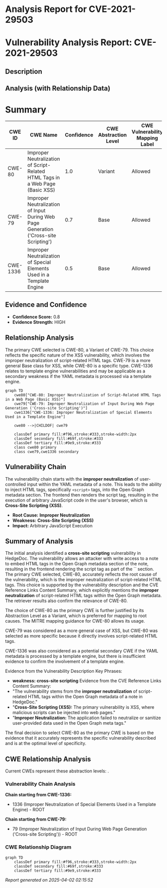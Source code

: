 # Analysis Report for CVE-2021-29503

# Vulnerability Analysis Report: CVE-2021-29503

## Description



## Analysis (with Relationship Data)

# Summary
| CWE ID | CWE Name | Confidence | CWE Abstraction Level | CWE Vulnerability Mapping Label | CWE-Vulnerability Mapping Notes |
|---|---|---|---|---|---|
| CWE-80 | Improper Neutralization of Script-Related HTML Tags in a Web Page (Basic XSS) | 1.0 | Variant | Allowed | Primary CWE |
| CWE-79 | Improper Neutralization of Input During Web Page Generation ('Cross-site Scripting') | 0.7 | Base | Allowed | Secondary Candidate |
| CWE-1336 | Improper Neutralization of Special Elements Used in a Template Engine | 0.5 | Base | Allowed | Secondary Candidate |

## Evidence and Confidence

*   **Confidence Score:** 0.8
*   **Evidence Strength:** HIGH

## Relationship Analysis
The primary CWE selected is CWE-80, a Variant of CWE-79. This choice reflects the specific nature of the XSS vulnerability, which involves the improper neutralization of script-related HTML tags. CWE-79 is a more general Base class for XSS, while CWE-80 is a specific type. CWE-1336 relates to template engine vulnerabilities and may be applicable as a secondary weakness if the YAML metadata is processed via a template engine.

```mermaid
graph TD
    cwe80["CWE-80: Improper Neutralization of Script-Related HTML Tags in a Web Page (Basic XSS)"]
    cwe79["CWE-79: Improper Neutralization of Input During Web Page Generation ('Cross-site Scripting')"]
    cwe1336["CWE-1336: Improper Neutralization of Special Elements Used in a Template Engine"]
    
    cwe80 -->|CHILDOF| cwe79
    
    classDef primary fill:#f96,stroke:#333,stroke-width:2px
    classDef secondary fill:#69f,stroke:#333
    classDef tertiary fill:#9e9,stroke:#333
    class cwe80 primary
    class cwe79,cwe1336 secondary
```

## Vulnerability Chain
The vulnerability chain starts with the **improper neutralization** of user-controlled input within the YAML metadata of a note. This leads to the ability to inject HTML tags, specifically `<script>` tags, into the Open Graph metadata section. The frontend then renders the script tag, resulting in the execution of arbitrary JavaScript code in the user's browser, which is **Cross-Site Scripting (XSS)**.
  - **Root Cause:** **Improper Neutralization**
  - **Weakness:** **Cross-Site Scripting (XSS)**
  - **Impact:** Arbitrary JavaScript Execution

## Summary of Analysis
The initial analysis identified a **cross-site scripting** vulnerability in HedgeDoc. The vulnerability allows an attacker with write access to a note to embed HTML tags in the Open Graph metadata section of the note, resulting in the frontend rendering the script tag as part of the `` section. The primary CWE selected, CWE-80, accurately reflects the root cause of the vulnerability, which is the improper neutralization of script-related HTML tags. This choice is supported by the vulnerability description and the CVE Reference Links Content Summary, which explicitly mentions the **improper neutralization** of script-related HTML tags within the Open Graph metadata. The retriever results also confirm the relevance of CWE-80.

The choice of CWE-80 as the primary CWE is further justified by its Abstraction Level as a Variant, which is preferred for mapping to root causes. The MITRE mapping guidance for CWE-80 allows its usage.

CWE-79 was considered as a more general case of XSS, but CWE-80 was selected as more specific because it directly involves script-related HTML tags.

CWE-1336 was also considered as a potential secondary CWE if the YAML metadata is processed by a template engine, but there is insufficient evidence to confirm the involvement of a template engine.

Evidence from the Vulnerability Description Key Phrases:
- **weakness:** **cross-site scripting**
Evidence from the CVE Reference Links Content Summary:
- "The vulnerability stems from the **improper neutralization** of script-related HTML tags within the Open Graph metadata of a note in HedgeDoc."
- "**Cross-Site Scripting (XSS):** The primary vulnerability is XSS, where malicious scripts can be injected into web pages."
- "**Improper Neutralization:** The application failed to neutralize or sanitize user-provided data used in the Open Graph meta tags."

The final decision to select CWE-80 as the primary CWE is based on the evidence that it accurately represents the specific vulnerability described and is at the optimal level of specificity.


## CWE Relationship Analysis

Current CWEs represent these abstraction levels: .


### Vulnerability Chain Analysis

**Chain starting from CWE-1336:**
- 1336 (Improper Neutralization of Special Elements Used in a Template Engine) - ROOT


**Chain starting from CWE-79:**
- 79 (Improper Neutralization of Input During Web Page Generation ('Cross-site Scripting')) - ROOT



### CWE Relationship Diagram

```mermaid
graph TD
    classDef primary fill:#f96,stroke:#333,stroke-width:2px
    classDef secondary fill:#69f,stroke:#333
    classDef tertiary fill:#9e9,stroke:#333
```



*Report generated on 2025-04-02 02:15:52*
